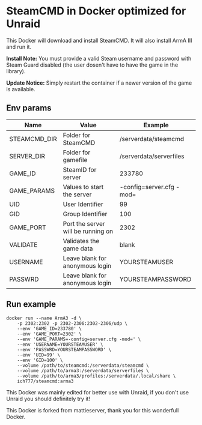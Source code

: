 # SteamCMD in Docker optimized for Unraid
This Docker will download and install SteamCMD. It will also install ArmA III and run it. 

**Install Note:** You must provide a valid Steam username and password with Steam Guard disabled (the user dosen't have to have the game in the library).

**Update Notice:** Simply restart the container if a newer version of the game is available.

## Env params
| Name | Value | Example |
| --- | --- | --- |
| STEAMCMD_DIR | Folder for SteamCMD | /serverdata/steamcmd |
| SERVER_DIR | Folder for gamefile | /serverdata/serverfiles |
| GAME_ID | SteamID for server | 233780 |
| GAME_PARAMS | Values to start the server | -config=server.cfg -mod= |
| UID | User Identifier | 99 |
| GID | Group Identifier | 100 |
| GAME_PORT | Port the server will be running on | 2302 |
| VALIDATE | Validates the game data | blank |
| USERNAME | Leave blank for anonymous login | YOURSTEAMUSER |
| PASSWRD | Leave blank for anonymous login | YOURSTEAMPASSWORD |

## Run example
```
docker run --name ArmA3 -d \
	-p 2302:2302 -p 2302-2306:2302-2306/udp \
	--env 'GAME_ID=233780' \
	--env 'GAME_PORT=2302' \
	--env 'GAME_PARAMS=-config=server.cfg -mod=' \
	--env 'USERNAME=YOURSTEAMUSER' \
	--env 'PASSWRD=YOURSTEAMPASSWORD' \
	--env 'UID=99' \
	--env 'GID=100' \
	--volume /path/to/steamcmd:/serverdata/steamcmd \
	--volume /path/to/arma3:/serverdata/serverfiles \
	--volume /path/to/arma3/profiles:/serverdata/.local/share \
	ich777/steamcmd:arma3
```

This Docker was mainly edited for better use with Unraid, if you don't use Unraid you should definitely try it!


This Docker is forked from mattieserver, thank you for this wonderfull Docker.
